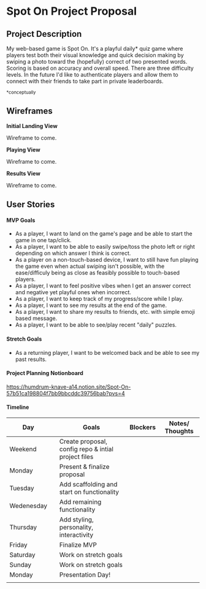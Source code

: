 # Spot On Project Proposal

## Project Description 

My web-based game is Spot On. It's a playful daily* quiz game where players test both their visual knowledge and quick decision making by swiping a photo toward the (hopefully) correct of two presented words. Scoring is based on accuracy and overall speed. There are three difficulty levels. In the future I'd like to authenticate players and allow them to connect with their friends to take part in private leaderboards.

<sub>*conceptually</sub>

## Wireframes

**Initial Landing View**

Wireframe to come.

**Playing View**

Wireframe to come.

**Results View**

Wireframe to come.

## User Stories

#### MVP Goals

- As a player, I want to land on the game's page and be able to start the game in one tap/click.
- As a player, I want to be able to easily swipe/toss the photo left or right depending on which answer I think is correct.
- As a player on a non-touch-based device, I want to still have fun playing the game even when actual swiping isn't possible, with the ease/difficuly being as close as feasibly possible to touch-based players.
- As a player, I want to feel positive vibes when I get an answer correct and negative yet playful ones when incorrect.
- As a player, I want to keep track of my progress/score while I play.
- As a player, I want to see my results at the end of the game.
- As a player, I want to share my results to friends, etc. with simple emoji based message.
- As a player, I want to be able to see/play recent "daily" puzzles.

#### Stretch Goals

- As a returning player, I want to be welcomed back and be able to see my past results.

#### Project Planning Notionboard
https://humdrum-knave-a14.notion.site/Spot-On-57b51ca198804f7bb9bbcddc39756bab?pvs=4

#### Timeline
| Day        |   | Goals                                               | Blockers | Notes/ Thoughts |
|------------|---|-----------------------------------------------------|----------|-----------------|
| Weekend    |   | Create proposal, config repo & intial project files |          |                 |
| Monday     |   | Present & finalize proposal                         |          |                 |
| Tuesday    |   | Add scaffolding and start on functionality          |          |                 |
| Wedenesday |   | Add remaining functionality                         |          |                 |
| Thursday   |   | Add styling, personality, interactivity             |          |                 |
| Friday     |   | Finalize MVP                                        |          |                 |
| Saturday   |   | Work on stretch goals                               |          |                 |
| Sunday     |   | Work on stretch goals                               |          |                 |
| Monday     |   | Presentation Day!                                   |          |                 |
|            |   |                                                     |          |                 |
